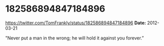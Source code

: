 # 182586894847184896
https://twitter.com/TomFrankly/status/182586894847184896
**Date:** 2012-03-21

"Never put a man in the wrong; he will hold it against you forever.”
